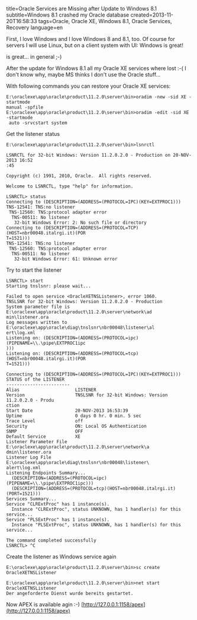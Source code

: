 title=Oracle Services are Missing after Update to Windows 8.1 
subtitle=Windows 8.1 crashed my Oracle database
created=2013-11-20T16:58:33
tags=Oracle, Oracle XE, Windows 8.1, Oracle Services, Recovery
language=en

First, I love Windows and I love Windows 8 and 8.1, too. Of course for servers I will use Linux, but on a client system with UI: Windows is great!

is great... in general ;-)

After the update for Windows 8.1 all my Oracle XE services where lost :-( I don't know why, maybe MS thinks I don't use the Oracle stuff...

With following commands you can restore your Oracle XE services:

	E:\oraclexe\app\oracle\product\11.2.0\server\bin>oradim -new -sid XE -startmode
	manual -spfile
	E:\oraclexe\app\oracle\product\11.2.0\server\bin>oradim -edit -sid XE -startmode
	 auto -srvcstart system

Get the listener status

	E:\oraclexe\app\oracle\product\11.2.0\server\bin>lsnrctl
	
	LSNRCTL for 32-bit Windows: Version 11.2.0.2.0 - Production on 20-NOV-2013 16:52
	:45
	
	Copyright (c) 1991, 2010, Oracle.  All rights reserved.
	
	Welcome to LSNRCTL, type "help" for information.
	
	LSNRCTL> status
	Connecting to (DESCRIPTION=(ADDRESS=(PROTOCOL=IPC)(KEY=EXTPROC1)))
	TNS-12541: TNS:no listener
	 TNS-12560: TNS:protocol adapter error
	  TNS-00511: No listener
	   32-bit Windows Error: 2: No such file or directory
	Connecting to (DESCRIPTION=(ADDRESS=(PROTOCOL=TCP)(HOST=nbr00048.italrgi.it)(POR
	T=1521)))
	TNS-12541: TNS:no listener
	 TNS-12560: TNS:protocol adapter error
	  TNS-00511: No listener
	   32-bit Windows Error: 61: Unknown error


Try to start the listener

	LSNRCTL> start
	Starting tnslsnr: please wait...
	
	Failed to open service <OracleXETNSListener>, error 1060.
	TNSLSNR for 32-bit Windows: Version 11.2.0.2.0 - Production
	System parameter file is E:\oraclexe\app\oracle\product\11.2.0\server\network\ad
	min\listener.ora
	Log messages written to E:\oraclexe\app\oracle\diag\tnslsnr\nbr00048\listener\al
	ert\log.xml
	Listening on: (DESCRIPTION=(ADDRESS=(PROTOCOL=ipc)(PIPENAME=\\.\pipe\EXTPROC1ipc
	)))
	Listening on: (DESCRIPTION=(ADDRESS=(PROTOCOL=tcp)(HOST=nbr00048.italrgi.it)(POR
	T=1521)))
	
	Connecting to (DESCRIPTION=(ADDRESS=(PROTOCOL=IPC)(KEY=EXTPROC1)))
	STATUS of the LISTENER
	------------------------
	Alias                     LISTENER
	Version                   TNSLSNR for 32-bit Windows: Version 11.2.0.2.0 - Produ
	ction
	Start Date                20-NOV-2013 16:53:39
	Uptime                    0 days 0 hr. 0 min. 5 sec
	Trace Level               off
	Security                  ON: Local OS Authentication
	SNMP                      OFF
	Default Service           XE
	Listener Parameter File   E:\oraclexe\app\oracle\product\11.2.0\server\network\a
	dmin\listener.ora
	Listener Log File         E:\oraclexe\app\oracle\diag\tnslsnr\nbr00048\listener\
	alert\log.xml
	Listening Endpoints Summary...
	  (DESCRIPTION=(ADDRESS=(PROTOCOL=ipc)(PIPENAME=\\.\pipe\EXTPROC1ipc)))
	  (DESCRIPTION=(ADDRESS=(PROTOCOL=tcp)(HOST=nbr00048.italrgi.it)(PORT=1521)))
	Services Summary...
	Service "CLRExtProc" has 1 instance(s).
	  Instance "CLRExtProc", status UNKNOWN, has 1 handler(s) for this service...
	Service "PLSExtProc" has 1 instance(s).
	  Instance "PLSExtProc", status UNKNOWN, has 1 handler(s) for this service...
	
	The command completed successfully
	LSNRCTL> ^C


Create the listener as Windows service again

	E:\oraclexe\app\oracle\product\11.2.0\server\bin>sc create OracleXETNSListener
	
	E:\oraclexe\app\oracle\product\11.2.0\server\bin>net start OracleXETNSListener
	Der angeforderte Dienst wurde bereits gestartet.


Now APEX is available agin :-) [http://127.0.0.1:1158/apex](http://127.0.0.1:1158/apex)
